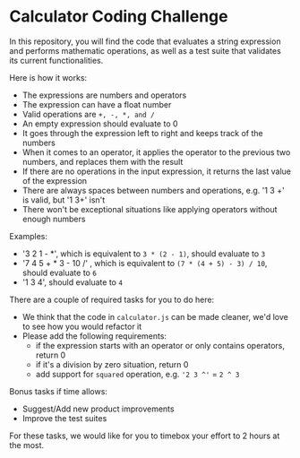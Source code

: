 # Calculator Coding Challenge

In this repository, you will find the code that evaluates a string expression and performs mathematic operations, as well as a test suite that validates its current functionalities.

Here is how it works:

* The expressions are numbers and operators
* The expression can have a float number
* Valid operations are `+, -, *, and /`
* An empty expression should evaluate to 0
* It goes through the expression left to right and keeps track of the numbers
* When it comes to an operator, it applies the operator to the previous two numbers, and replaces them with the result
* If there are no operations in the input expression, it returns the last value of the expression
* There are always spaces between numbers and operations, e.g. '1 3 +' is valid, but '1 3+' isn't
* There won't be exceptional situations like applying operators without enough numbers

Examples:

* '3 2 1 - *', which is equivalent to `3 * (2 - 1)`, should evaluate to `3`
* '7 4 5 + * 3 - 10 /' , which is equivalent to `(7 * (4 + 5) - 3) / 10`, should evaluate to `6`
* '1 3 4', should evaluate to `4`

There are a couple of required tasks for you to do here:

* We think that the code in `calculator.js` can be made cleaner, we'd love to see how you would refactor it
* Please add the following requirements:
  - if the expression starts with an operator or only contains operators, return 0
  - if it's a division by zero situation, return 0
  - add support for `squared` operation, e.g. `'2 3 ^'` = `2 ^ 3`

Bonus tasks if time allows:

* Suggest/Add new product improvements
* Improve the test suites

For these tasks, we would like for you to timebox your effort to 2 hours at the most.
